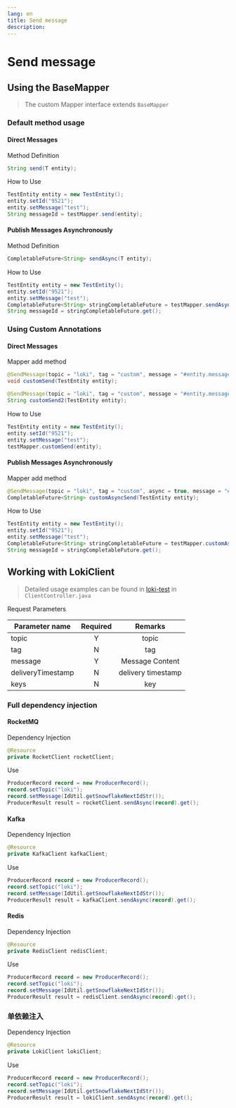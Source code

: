 ```yaml
---
lang: en
title: Send message
description: 
---
```

# Send message

## Using the BaseMapper
> The custom Mapper interface extends `BaseMapper`

### Default method usage

#### Direct Messages

Method Definition
```java
String send(T entity);
```
How to Use
```java
TestEntity entity = new TestEntity();
entity.setId("9521");
entity.setMessage("test");
String messageId = testMapper.send(entity);
```
#### Publish Messages Asynchronously
Method Definition
```java
CompletableFuture<String> sendAsync(T entity);
```
How to Use
```java
TestEntity entity = new TestEntity();
entity.setId("9521");
entity.setMessage("test");
CompletableFuture<String> stringCompletableFuture = testMapper.sendAsync(entity);
String messageId = stringCompletableFuture.get();
```
### Using Custom Annotations

#### Direct Messages

Mapper add method
```java
@SendMessage(topic = "loki", tag = "custom", message = "#entity.message", messageKey = "#entity.id")
void customSend(TestEntity entity);

@SendMessage(topic = "loki", tag = "custom", message = "#entity.message", messageKey = "#entity.id")
String customSend2(TestEntity entity);
```
How to Use
```java
TestEntity entity = new TestEntity();
entity.setId("9521");
entity.setMessage("test");
testMapper.customSend(entity);
```
#### Publish Messages Asynchronously
Mapper add method
```java
@SendMessage(topic = "loki", tag = "custom", async = true, message = "#entity.message", messageKey = "#entity.id")
CompletableFuture<String> customAsyncSend(TestEntity entity);
```
How to Use
```java
TestEntity entity = new TestEntity();
entity.setId("9521");
entity.setMessage("test");
CompletableFuture<String> stringCompletableFuture = testMapper.customAsyncSend(entity);
String messageId = stringCompletableFuture.get();
```

## Working with LokiClient

> Detailed usage examples can be found in [loki-test](https://github.com/guoshiqiufeng/loki-test) in `ClientController.java`

Request Parameters

| Parameter name    | Required |      Remarks       |   
|-------------------|:--------:|:------------------:|
| topic             |    Y     |       topic        |    
| tag               |    N     |        tag         |    
| message           |    Y     |  Message Content   |    
| deliveryTimestamp |    N     | delivery timestamp |    
| keys              |    N     |        key         |

### Full dependency injection

#### RocketMQ

Dependency Injection

```java
@Resource
private RocketClient rocketClient;
```

Use

```java
ProducerRecord record = new ProducerRecord();
record.setTopic("loki");
record.setMessage(IdUtil.getSnowflakeNextIdStr());
ProducerResult result = rocketClient.sendAsync(record).get();
```

#### Kafka

Dependency Injection

```java
@Resource
private KafkaClient kafkaClient;
```

Use

```java
ProducerRecord record = new ProducerRecord();
record.setTopic("loki");
record.setMessage(IdUtil.getSnowflakeNextIdStr());
ProducerResult result = kafkaClient.sendAsync(record).get();
```

#### Redis

Dependency Injection

```java
@Resource
private RedisClient redisClient;
```

Use

```java
ProducerRecord record = new ProducerRecord();
record.setTopic("loki");
record.setMessage(IdUtil.getSnowflakeNextIdStr());
ProducerResult result = redisClient.sendAsync(record).get();
```

### 单依赖注入
Dependency Injection
```java
@Resource
private LokiClient lokiClient;
```

Use

```java
ProducerRecord record = new ProducerRecord();
record.setTopic("loki");
record.setMessage(IdUtil.getSnowflakeNextIdStr());
ProducerResult result = lokiClient.sendAsync(record).get();
```

